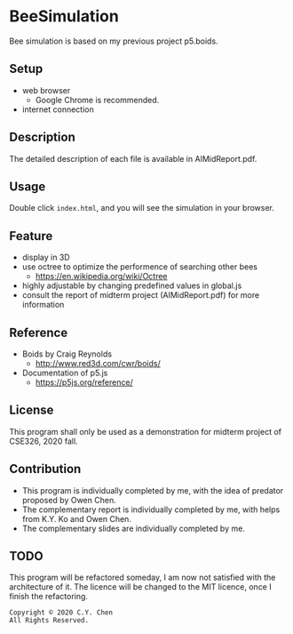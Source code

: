 # BeeSimulation
Bee simulation is based on my previous project p5.boids.

## Setup
+ web browser
  + Google Chrome is recommended.
+ internet connection

## Description
The detailed description of each file is available in AIMidReport.pdf.

## Usage
Double click `index.html`, and you will see the simulation in your browser.

## Feature
+ display in 3D
+ use octree to optimize the performence of searching other bees
  + https://en.wikipedia.org/wiki/Octree
+ highly adjustable by changing predefined values in global.js
+ consult the report of midterm project (AIMidReport.pdf) for more information

## Reference
+ Boids by Craig Reynolds
  + http://www.red3d.com/cwr/boids/
+ Documentation of p5.js
  + https://p5js.org/reference/

## License
This program shall only be used as a demonstration for midterm project of CSE326, 2020 fall.

## Contribution
+ This program is individually completed by me, with the idea of predator proposed by Owen Chen.
+ The complementary report is individually completed by me, with helps from K.Y. Ko and Owen Chen.
+ The complementary slides are individually completed by me.

## TODO
This program will be refactored someday, I am now not satisfied with the architecture of it.
The licence will be changed to the MIT licence, once I finish the refactoring.

```
Copyright © 2020 C.Y. Chen
All Rights Reserved.
```
